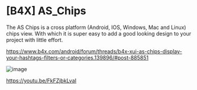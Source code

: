 # [B4X] AS_Chips
The AS Chips is a cross platform (Android, IOS, Windows, Mac and Linux) chips view. With which it is super easy to add a good looking design to your project with little effort.

https://www.b4x.com/android/forum/threads/b4x-xui-as-chips-display-your-hashtags-filters-or-categories.139896/#post-885851

![image](https://github.com/StolteX/AS_Chips/assets/79589469/b1fbd3a9-ba79-4e56-82d7-c56bc93b7d5d)

https://youtu.be/FkFZjbkLvaI
